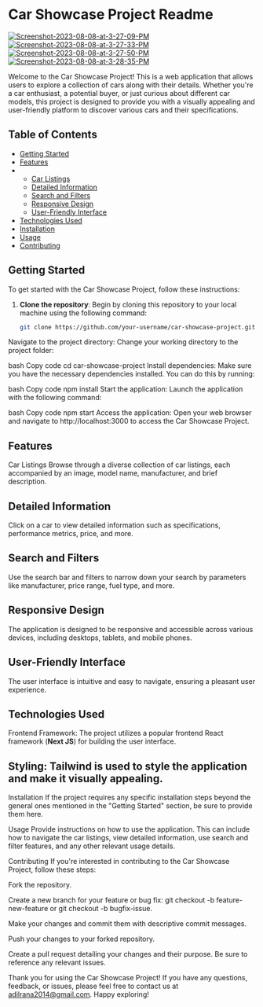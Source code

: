 # Car Showcase Project Readme

<div style={{align:"center}}>
<a href="https://ibb.co/NZSdgH2"><img src="https://i.ibb.co/2gN10f3/Screenshot-2023-08-08-at-3-27-09-PM.png" alt="Screenshot-2023-08-08-at-3-27-09-PM" border="0"></a>
<a href="https://ibb.co/WKgs37P"><img src="https://i.ibb.co/ThmrTJb/Screenshot-2023-08-08-at-3-27-33-PM.png" alt="Screenshot-2023-08-08-at-3-27-33-PM" border="0"></a>
<a href="https://ibb.co/MV8VmJ0"><img src="https://i.ibb.co/58Y8PJH/Screenshot-2023-08-08-at-3-27-50-PM.png" alt="Screenshot-2023-08-08-at-3-27-50-PM" border="0"></a>
<a href="https://ibb.co/R353gH3"><img src="https://i.ibb.co/VgKgLBg/Screenshot-2023-08-08-at-3-28-35-PM.png" alt="Screenshot-2023-08-08-at-3-28-35-PM" border="0"></a>
</div>

Welcome to the Car Showcase Project! This is a web application that allows users to explore a collection of cars along with their details. Whether you're a car enthusiast, a potential buyer, or just curious about different car models, this project is designed to provide you with a visually appealing and user-friendly platform to discover various cars and their specifications.

## Table of Contents

- [Getting Started](#getting-started)
- [Features](#features)
- - [Car Listings](#car-listings)
  - [Detailed Information](#detailed-information)
  - [Search and Filters](#search-and-filters)
  - [Responsive Design](#responsive-design)
  - [User-Friendly Interface](#user-friendly-interface)
- [Technologies Used](#technologies-used)
- [Installation](#installation)
- [Usage](#usage)
- [Contributing](#contributing)

## Getting Started

To get started with the Car Showcase Project, follow these instructions:

1. **Clone the repository**: Begin by cloning this repository to your local machine using the following command:

   ```bash
   git clone https://github.com/your-username/car-showcase-project.git
Navigate to the project directory: Change your working directory to the project folder:

bash
Copy code
cd car-showcase-project
Install dependencies: Make sure you have the necessary dependencies installed. You can do this by running:

bash
Copy code
npm install
Start the application: Launch the application with the following command:

bash
Copy code
npm start
Access the application: Open your web browser and navigate to http://localhost:3000 to access the Car Showcase Project.

## Features
Car Listings
Browse through a diverse collection of car listings, each accompanied by an image, model name, manufacturer, and brief description.

## Detailed Information
Click on a car to view detailed information such as specifications, performance metrics, price, and more.

## Search and Filters
Use the search bar and filters to narrow down your search by parameters like manufacturer, price range, fuel type, and more.

## Responsive Design
The application is designed to be responsive and accessible across various devices, including desktops, tablets, and mobile phones.

## User-Friendly Interface
The user interface is intuitive and easy to navigate, ensuring a pleasant user experience.

## Technologies Used
Frontend Framework: The project utilizes a popular frontend React framework (**Next JS**) for building the user interface.

## Styling: **Tailwind** is used to style the application and make it visually appealing.

Installation
If the project requires any specific installation steps beyond the general ones mentioned in the "Getting Started" section, be sure to provide them here.

Usage
Provide instructions on how to use the application. This can include how to navigate the car listings, view detailed information, use search and filter features, and any other relevant usage details.

Contributing
If you're interested in contributing to the Car Showcase Project, follow these steps:

Fork the repository.

Create a new branch for your feature or bug fix: git checkout -b feature-new-feature or git checkout -b bugfix-issue.

Make your changes and commit them with descriptive commit messages.

Push your changes to your forked repository.

Create a pull request detailing your changes and their purpose. Be sure to reference any relevant issues.


Thank you for using the Car Showcase Project! If you have any questions, feedback, or issues, please feel free to contact us at adilrana2014@gmail.com. Happy exploring!
